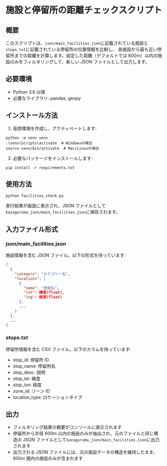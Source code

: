 # 施設と停留所の距離チェックスクリプト

## 概要

このスクリプトは、`json/main_facilities.json`に記載されている施設と`stops.txt`に記載されている停留所の位置情報を比較し、
各施設から最も近い停留所までの距離を計算します。設定した距離（デフォルトでは 600m）以内の施設のみをフィルタリングして、新しい JSON ファイルとして出力します。

## 必要環境

- Python 3.6 以降
- 必要なライブラリ: pandas, geopy

## インストール方法

1. 仮想環境を作成し、アクティベートします:

```
python -m venv venv
.\venv\Scripts\activate  # Windowsの場合
source venv/bin/activate  # Mac/Linuxの場合
```

2. 必要なパッケージをインストールします:

```
pip install -r requirements.txt
```

## 使用方法

```
python facilities_check.py
```

実行結果が画面に表示され、JSON ファイルとして`kazaguruma_json/main_facilities.json`に保存されます。

## 入力ファイル形式

### json/main_facilities.json

施設情報を含む JSON ファイル。以下の形式を持っています:

```json
[
  {
    "category": "カテゴリー名",
    "locations": [
      {
        "name": "施設名",
        "lat": 緯度(float),
        "lng": 経度(float)
      },
      ...
    ]
  },
  ...
]
```

### stops.txt

停留所情報を含む CSV ファイル。以下のカラムを持っています:

- stop_id: 停留所 ID
- stop_name: 停留所名
- stop_desc: 説明
- stop_lat: 緯度
- stop_lon: 経度
- zone_id: ゾーン ID
- location_type: ロケーションタイプ

## 出力

- フィルタリング結果の概要がコンソールに表示されます
- 停留所から半径 600m 以内の施設のみが抽出され、元のファイルと同じ構造の JSON ファイルとして`kazaguruma_json/main_facilities.json`に出力されます
- 出力される JSON ファイルには、元の施設データの構造を維持したまま、600m 圏内の施設のみが含まれます
